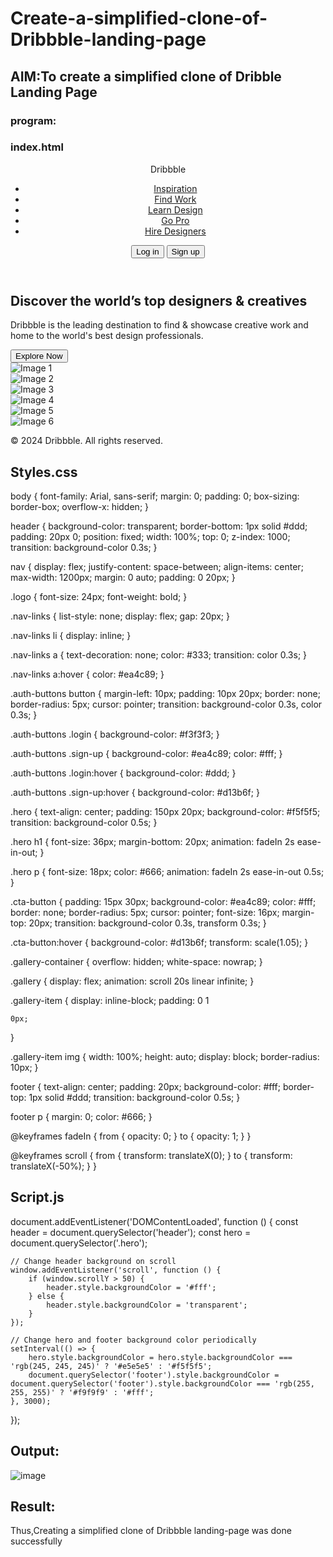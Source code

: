 # Create-a-simplified-clone-of-Dribbble-landing-page
## AIM:To create a simplified clone of Dribble Landing Page
### program:
### index.html

<!DOCTYPE html>
<html lang="en">
<head>
    <meta charset="UTF-8">
    <meta name="viewport" content="width=device-width, initial-scale=1.0">
    <title>Dribbble Clone</title>
    <link rel="stylesheet" href="styles.css">
</head>
<body>
    <header>
        <nav>
            <div class="logo">Dribbble</div>
            <ul class="nav-links">
                <li><a href="#">Inspiration</a></li>
                <li><a href="#">Find Work</a></li>
                <li><a href="#">Learn Design</a></li>
                <li><a href="#">Go Pro</a></li>
                <li><a href="#">Hire Designers</a></li>
            </ul>
            <div class="auth-buttons">
                <button class="login">Log in</button>
                <button class="sign-up">Sign up</button>
            </div>
        </nav>
    </header>
    <main>
        <section class="hero">
            <h1>Discover the world’s top designers & creatives</h1>
            <p>Dribbble is the leading destination to find & showcase creative work and home to the world's best design professionals.</p>
            <button class="cta-button">Explore Now</button>
        </section>
        <section class="gallery-container">
            <div class="gallery">
                <div class="gallery-item"><img src="img1.png" alt="Image 1"></div>
                <div class="gallery-item"><img src="img2.png" alt="Image 2"></div>
                <div class="gallery-item"><img src="img3.png" alt="Image 3"></div>
                <div class="gallery-item"><img src="img4.png" alt="Image 4"></div>
                <div class="gallery-item"><img src="img5.png" alt="Image 5"></div>
                <div class="gallery-item"><img src="img6.png" alt="Image 6"></div>
            </div>
        </section>
    </main>
    <footer>
        <p>© 2024 Dribbble. All rights reserved.</p>
    </footer>
    <script src="script.js"></script>
</body>
</html>


## Styles.css

body {
    font-family: Arial, sans-serif;
    margin: 0;
    padding: 0;
    box-sizing: border-box;
    overflow-x: hidden;
}

header {
    background-color: transparent;
    border-bottom: 1px solid #ddd;
    padding: 20px 0;
    position: fixed;
    width: 100%;
    top: 0;
    z-index: 1000;
    transition: background-color 0.3s;
}

nav {
    display: flex;
    justify-content: space-between;
    align-items: center;
    max-width: 1200px;
    margin: 0 auto;
    padding: 0 20px;
}

.logo {
    font-size: 24px;
    font-weight: bold;
}

.nav-links {
    list-style: none;
    display: flex;
    gap: 20px;
}

.nav-links li {
    display: inline;
}

.nav-links a {
    text-decoration: none;
    color: #333;
    transition: color 0.3s;
}

.nav-links a:hover {
    color: #ea4c89;
}

.auth-buttons button {
    margin-left: 10px;
    padding: 10px 20px;
    border: none;
    border-radius: 5px;
    cursor: pointer;
    transition: background-color 0.3s, color 0.3s;
}

.auth-buttons .login {
    background-color: #f3f3f3;
}

.auth-buttons .sign-up {
    background-color: #ea4c89;
    color: #fff;
}

.auth-buttons .login:hover {
    background-color: #ddd;
}

.auth-buttons .sign-up:hover {
    background-color: #d13b6f;
}

.hero {
    text-align: center;
    padding: 150px 20px;
    background-color: #f5f5f5;
    transition: background-color 0.5s;
}

.hero h1 {
    font-size: 36px;
    margin-bottom: 20px;
    animation: fadeIn 2s ease-in-out;
}

.hero p {
    font-size: 18px;
    color: #666;
    animation: fadeIn 2s ease-in-out 0.5s;
}

.cta-button {
    padding: 15px 30px;
    background-color: #ea4c89;
    color: #fff;
    border: none;
    border-radius: 5px;
    cursor: pointer;
    font-size: 16px;
    margin-top: 20px;
    transition: background-color 0.3s, transform 0.3s;
}

.cta-button:hover {
    background-color: #d13b6f;
    transform: scale(1.05);
}

.gallery-container {
    overflow: hidden;
    white-space: nowrap;
}

.gallery {
    display: flex;
    animation: scroll 20s linear infinite;
}

.gallery-item {
    display: inline-block;
    padding: 0 1
    
    
    0px;
}

.gallery-item img {
    width: 100%;
    height: auto;
    display: block;
    border-radius: 10px;
}

footer {
    text-align: center;
    padding: 20px;
    background-color: #fff;
    border-top: 1px solid #ddd;
    transition: background-color 0.5s;
}

footer p {
    margin: 0;
    color: #666;
}

@keyframes fadeIn {
    from {
        opacity: 0;
    }
    to {
        opacity: 1;
    }
}

@keyframes scroll {
    from {
        transform: translateX(0);
    }
    to {
        transform: translateX(-50%);
    }
}


## Script.js

document.addEventListener('DOMContentLoaded', function () {
    const header = document.querySelector('header');
    const hero = document.querySelector('.hero');

    // Change header background on scroll
    window.addEventListener('scroll', function () {
        if (window.scrollY > 50) {
            header.style.backgroundColor = '#fff';
        } else {
            header.style.backgroundColor = 'transparent';
        }
    });

    // Change hero and footer background color periodically
    setInterval(() => {
        hero.style.backgroundColor = hero.style.backgroundColor === 'rgb(245, 245, 245)' ? '#e5e5e5' : '#f5f5f5';
        document.querySelector('footer').style.backgroundColor = document.querySelector('footer').style.backgroundColor === 'rgb(255, 255, 255)' ? '#f9f9f9' : '#fff';
    }, 3000);
});


## Output:
![image](https://github.com/21003698/Create-a-simplified-clone-of-Dribbble-landing-page./assets/93427522/c3e4975a-7511-4dd1-9b15-827c6794cc2c)

## Result:
Thus,Creating a simplified clone of Dribbble landing-page was done successfully

